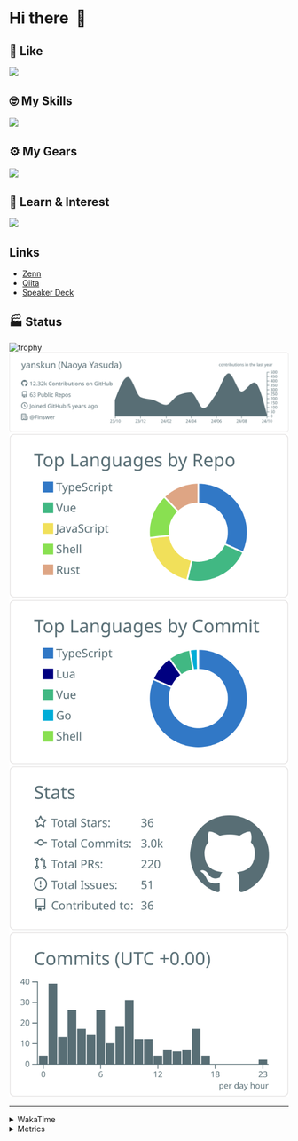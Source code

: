 # Hi there&nbsp; :wave:

## 💌 Like
<img src="https://go-skill-icons.vercel.app/api/icons?i=github" />

## 🤓 My Skills
<img src="https://go-skill-icons.vercel.app/api/icons?i=js,ts,vue,nuxtjs,react,nextjs,go,lua,git" />

## ⚙️ My Gears
<img src="https://go-skill-icons.vercel.app/api/icons?i=neovim,vscode,githubcopilot,alacritty,tmux" />

## 📖 Learn & Interest
<img src="https://go-skill-icons.vercel.app/api/icons?i=rust,deno,css,zig,playwright,githubactions,storybook,netlify,eslint" />

## Links
- [Zenn](https://zenn.dev/yanskun)
- [Qiita](https://qiita.com/yanskun)
- [Speaker Deck](https://speakerdeck.com/yanskun)

<!-- https://github.com/ryo-ma/github-profile-trophy -->

## 🏭 Status

<img src="https://github-profile-trophy.vercel.app/?username=yanskun&theme=onedark&row=1" alt="trophy">

<!-- https://github.com/vn7n24fzkq/github-profile-summary-cards -->
<picture>
  <source media="(prefers-color-scheme: dark)" srcset="https://raw.githubusercontent.com/yanskun/yanskun/master/profile-summary-card-output/nord_dark/0-profile-details.svg">
 <img src="https://raw.githubusercontent.com/yanskun/yanskun/master/profile-summary-card-output/default/0-profile-details.svg">
</picture>
<br>
<picture>
  <source media="(prefers-color-scheme: dark)" srcset="https://raw.githubusercontent.com/yanskun/yanskun/master/profile-summary-card-output/nord_dark/1-repos-per-language.svg">
 <img src="https://raw.githubusercontent.com/yanskun/yanskun/master/profile-summary-card-output/default/1-repos-per-language.svg">
</picture>
<picture>
  <source media="(prefers-color-scheme: dark)" srcset="https://raw.githubusercontent.com/yanskun/yanskun/master/profile-summary-card-output/nord_dark/2-most-commit-language.svg">
 <img src="https://raw.githubusercontent.com/yanskun/yanskun/master/profile-summary-card-output/default/2-most-commit-language.svg">
</picture>
<br>
<picture>
  <source media="(prefers-color-scheme: dark)" srcset="https://raw.githubusercontent.com/yanskun/yanskun/master/profile-summary-card-output/nord_dark/3-stats.svg">
 <img src="https://raw.githubusercontent.com/yanskun/yanskun/master/profile-summary-card-output/default/3-stats.svg">
</picture>
<picture>
  <source media="(prefers-color-scheme: dark)" srcset="https://raw.githubusercontent.com/yanskun/yanskun/master/profile-summary-card-output/nord_dark/4-productive-time.svg">
 <img src="https://raw.githubusercontent.com/yanskun/yanskun/master/profile-summary-card-output/default/4-productive-time.svg">
</picture>

---

<details>
  <summary>WakaTime</summary>
<!--START_SECTION:waka-->
![Code Time](http://img.shields.io/badge/Code%20Time-1%2C312%20hrs%2037%20mins-blue)

**🐱 My GitHub Data** 

> 📦 136.6 kB Used in GitHub's Storage 
 > 
> 🏆 2,301 Contributions in the Year 2024
 > 
> 💼 Opted to Hire
 > 
> 📜 115 Public Repositories 
 > 
> 🔑 4 Private Repositories 
 > 
**I'm an Early 🐤** 

```text
🌞 Morning                4689 commits        ███░░░░░░░░░░░░░░░░░░░░░░   13.85 % 
🌆 Daytime                18383 commits       ██████████████░░░░░░░░░░░   54.30 % 
🌃 Evening                7904 commits        ██████░░░░░░░░░░░░░░░░░░░   23.35 % 
🌙 Night                  2880 commits        ██░░░░░░░░░░░░░░░░░░░░░░░   08.51 % 
```
📅 **I'm Most Productive on Tuesday** 

```text
Monday                   4493 commits        ███░░░░░░░░░░░░░░░░░░░░░░   13.27 % 
Tuesday                  7373 commits        █████░░░░░░░░░░░░░░░░░░░░   21.78 % 
Wednesday                6151 commits        █████░░░░░░░░░░░░░░░░░░░░   18.17 % 
Thursday                 6788 commits        █████░░░░░░░░░░░░░░░░░░░░   20.05 % 
Friday                   4879 commits        ████░░░░░░░░░░░░░░░░░░░░░   14.41 % 
Saturday                 1706 commits        █░░░░░░░░░░░░░░░░░░░░░░░░   05.04 % 
Sunday                   2466 commits        ██░░░░░░░░░░░░░░░░░░░░░░░   07.28 % 
```


📊 **This Week I Spent My Time On** 

```text
🕑︎ Time Zone: Asia/Tokyo

💬 Programming Languages: 
TypeScript               20 hrs 51 mins      ███████████████████░░░░░░   74.72 % 
JSON                     3 hrs 11 mins       ███░░░░░░░░░░░░░░░░░░░░░░   11.40 % 
Markdown                 2 hrs 9 mins        ██░░░░░░░░░░░░░░░░░░░░░░░   07.70 % 
Go                       42 mins             █░░░░░░░░░░░░░░░░░░░░░░░░   02.56 % 
YAML                     19 mins             ░░░░░░░░░░░░░░░░░░░░░░░░░   01.17 % 

🔥 Editors: 
VS Code                  24 hrs 42 mins      ██████████████████████░░░   88.52 % 
Neovim                   3 hrs 12 mins       ███░░░░░░░░░░░░░░░░░░░░░░   11.48 % 

💻 Operating System: 
Mac                      27 hrs 55 mins      █████████████████████████   100.00 % 
```


 Last Updated on 01/10/2024 06:14:44 UTC
<!--END_SECTION:waka-->
</details>

<details>
  <summary>Metrics</summary>
  <img src="https://github.com/yanskun/yanskun/blob/main/github-metrics.svg" alt="Metrics">
</details>

